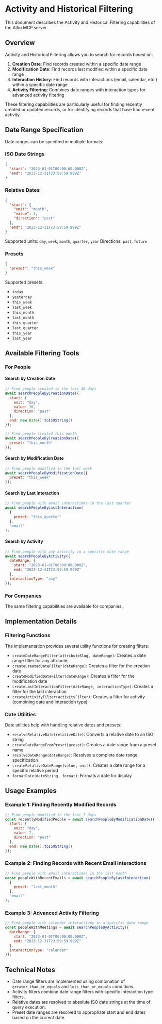 # Activity and Historical Filtering

This document describes the Activity and Historical Filtering capabilities of the Attio MCP server.

## Overview

Activity and Historical Filtering allows you to search for records based on:

1. **Creation Date**: Find records created within a specific date range
2. **Modification Date**: Find records last modified within a specific date range
3. **Interaction History**: Find records with interactions (email, calendar, etc.) within a specific date range
4. **Activity Filtering**: Combines date ranges with interaction types for advanced activity filtering

These filtering capabilities are particularly useful for finding recently created or updated records, or for identifying records that have had recent activity.

## Date Range Specification

Date ranges can be specified in multiple formats:

### ISO Date Strings

```json
{
  "start": "2023-01-01T00:00:00.000Z",
  "end": "2023-12-31T23:59:59.999Z"
}
```

### Relative Dates

```json
{
  "start": {
    "unit": "month",
    "value": 3,
    "direction": "past"
  },
  "end": "2023-12-31T23:59:59.999Z"
}
```

Supported units: `day`, `week`, `month`, `quarter`, `year`
Directions: `past`, `future`

### Presets

```json
{
  "preset": "this_week"
}
```

Supported presets:
- `today`
- `yesterday`
- `this_week`
- `last_week`
- `this_month`
- `last_month`
- `this_quarter`
- `last_quarter`
- `this_year`
- `last_year`

## Available Filtering Tools

### For People

#### Search by Creation Date

```javascript
// Find people created in the last 30 days
await searchPeopleByCreationDate({
  start: {
    unit: "day",
    value: 30,
    direction: "past"
  },
  end: new Date().toISOString()
});

// Find people created this month
await searchPeopleByCreationDate({
  preset: "this_month"
});
```

#### Search by Modification Date

```javascript
// Find people modified in the last week
await searchPeopleByModificationDate({
  preset: "this_week"
});
```

#### Search by Last Interaction

```javascript
// Find people with email interactions in the last quarter
await searchPeopleByLastInteraction(
  {
    preset: "this_quarter"
  },
  "email"
);
```

#### Search by Activity

```javascript
// Find people with any activity in a specific date range
await searchPeopleByActivity({
  dateRange: {
    start: "2023-01-01T00:00:00.000Z",
    end: "2023-12-31T23:59:59.999Z"
  },
  interactionType: "any"
});
```

### For Companies

The same filtering capabilities are available for companies.

## Implementation Details

### Filtering Functions

The implementation provides several utility functions for creating filters:

- `createDateRangeFilter(attributeSlug, dateRange)`: Creates a date range filter for any attribute
- `createCreatedDateFilter(dateRange)`: Creates a filter for the creation date
- `createModifiedDateFilter(dateRange)`: Creates a filter for the modification date
- `createLastInteractionFilter(dateRange, interactionType)`: Creates a filter for the last interaction
- `createActivityFilter(activityFilter)`: Creates a filter for activity (combining date and interaction type)

### Date Utilities

Date utilities help with handling relative dates and presets:

- `resolveRelativeDate(relativeDate)`: Converts a relative date to an ISO string
- `createDateRangeFromPreset(preset)`: Creates a date range from a preset name
- `resolveDateRange(dateRange)`: Resolves a complete date range specification
- `createRelativeDateRange(value, unit)`: Creates a date range for a specific relative period
- `formatDate(dateString, format)`: Formats a date for display

## Usage Examples

### Example 1: Finding Recently Modified Records

```javascript
// Find people modified in the last 7 days
const recentlyModifiedPeople = await searchPeopleByModificationDate({
  start: {
    unit: "day",
    value: 7,
    direction: "past"
  },
  end: new Date().toISOString()
});
```

### Example 2: Finding Records with Recent Email Interactions

```javascript
// Find people with email interactions in the last month
const peopleWithRecentEmails = await searchPeopleByLastInteraction(
  {
    preset: "last_month"
  },
  "email"
);
```

### Example 3: Advanced Activity Filtering

```javascript
// Find people with calendar interactions in a specific date range
const peopleWithMeetings = await searchPeopleByActivity({
  dateRange: {
    start: "2023-01-01T00:00:00.000Z",
    end: "2023-12-31T23:59:59.999Z"
  },
  interactionType: "calendar"
});
```

## Technical Notes

- Date range filters are implemented using combination of `greater_than_or_equals` and `less_than_or_equals` conditions.
- Activity filters combine date range filters with specific interaction type filters.
- Relative dates are resolved to absolute ISO date strings at the time of query execution.
- Preset date ranges are resolved to appropriate start and end dates based on the current date.
